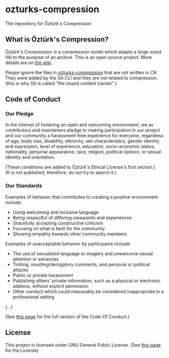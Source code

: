 # ozturks-compression
The repository for Öztürk's Compression

## What is Öztürk's Compression?
Öztürk's Compression is a compression model which adapts a large-sized file to the purpose of an archive.
This is an open source project.
More details are on [the wiki](https://github.com/CadmiumC48/ozturks-compression/wiki).

Please ignore the files in [ozturks-compression](https://github.com/CadmiumC48/ozturks-compression/tree/main/ozturks-compression) that are not written in C#.
They were added by the Git CLI and they are not related to compression.
(this is why Git is called "the stupid content tracker".)

## Code of Conduct

### Our Pledge

In the interest of fostering an open and welcoming environment, we as
contributors and maintainers pledge to making participation in our project and
our community a harassment-free experience for everyone, regardless of age, body
size, disability, ethnicity, sex characteristics, gender identity and expression,
level of experience, education, socio-economic status, nationality, personal
appearance, race, religion, political opinion, or sexual identity and orientation.

(These conditions are added to Öztürk's Ethical License's first section.)
<br>
(It is not published, therefore, do not try to search it.)

### Our Standards

Examples of behavior that contributes to creating a positive environment
include:

* Using welcoming and inclusive language
* Being respectful of differing viewpoints and experiences
* Gracefully accepting constructive criticism
* Focusing on what is best for the community
* Showing empathy towards other community members

Examples of unacceptable behavior by participants include:

* The use of sexualized language or imagery and unwelcome sexual attention or
 advances
* Trolling, insulting/derogatory comments, and personal or political attacks
* Public or private harassment
* Publishing others' private information, such as a physical or electronic
 address, without explicit permission
* Other conduct which could reasonably be considered inappropriate in a
 professional setting

(...)

(See [this page](https://github.com/CadmiumC48/ozturks-compression/blob/main/CODE_OF_CONDUCT.md) for the full version of the Code Of Conduct.)

## License

This project is licensed under GNU General Public License.
(See [this page](https://github.com/CadmiumC48/ozturks-compression/blob/main/LICENSE) for the License).

